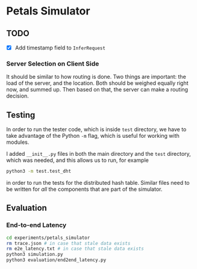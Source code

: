 # Petals Simulator

## TODO

- [X] Add timestamp field to `InferRequest`

### Server Selection on Client Side

It should be similar to how routing is done. Two things are important: the load
of the server, and the location. Both should be weighed equally right now, and
summed up. Then based on that, the server can make a routing decision.

## Testing

In order to run the tester code, which is inside `test` directory, we have to
take advantage of the Python `-m` flag, which is useful for working with
modules.

I added `__init__.py` files in both the main directory and the `test` directory,
which was needed, and this allows us to run, for example

```bash
python3 -m test.test_dht
```

in order to run the tests for the distributed hash table. Similar files need to
be written for *all* the components that are part of the simulator.

## Evaluation

### End-to-end Latency

```bash
cd experiments/petals_simulator
rm trace.json # in case that stale data exists
rm e2e_latency.txt # in case that stale data exists
python3 simulation.py
python3 evaluation/end2end_latency.py
```